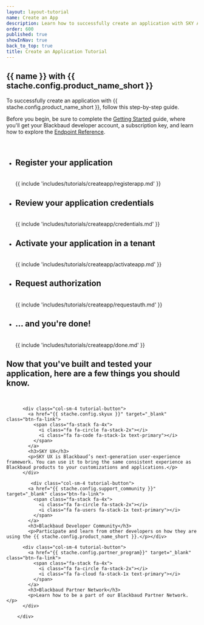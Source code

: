 ```yaml
---
layout: layout-tutorial
name: Create an App
description: Learn how to successfully create an application with SKY API.
order: 600
published: true     
showInNav: true
back_to_top: true
title: Create an Application Tutorial
---
```

<div class="container">
<section class="section-padding bg-tutorial">
<div class="row text-center">
<h1 class="tutorial"> {{ name }} with {{ stache.config.product_name_short }}</h1>

<p class="lead">To successfully create an application with {{ stache.config.product_name_short }}, follow this step-by-step guide.</p>


<p class="lead">Before you begin, be sure to complete the <a href="{{ stache.config.guide_getting_started }}">Getting Started</a> guide, where you'll get your  Blackbaud developer account, a subscription key, and learn how to explore the <a href="{{ stache.config.portal_endpoints }}" target="_blank">Endpoint Reference</a>.</p>
<br />
<ul class="slide-container">
 <li class="slide">
<h1>Register your application</h1>
<br />
{{ include 'includes/tutorials/createapp/registerapp.md' }}
</li>
 
 <li class="slide slide-animate">
 <div class="row" >
<h1>Review your application credentials</h1>
<br />
{{ include 'includes/tutorials/createapp/credentials.md' }}
 </li>
 
 <li class="slide slide-animate">
<div class="row">
<h1>Activate your application in a tenant</h1>
<br />
{{ include 'includes/tutorials/createapp/activateapp.md' }}
</li>

<li class="slide slide-animate">
 <div class="row" >
 <h1>Request authorization</h1>
<br />
{{ include 'includes/tutorials/createapp/requestauth.md' }}
</li>



<li class="slide slide-animate">
 <h1>... and you're done!</h1>
<br />
{{ include 'includes/tutorials/createapp/done.md' }}
</li></ul>


<h1>Now that you've built and tested your application, here are a few things you should know.</h1>
<br />
        <div class="row">
       
          <div class="col-sm-4 tutorial-button">
            <a href="{{ stache.config.skyux }}" target="_blank" class="btn-fa-link">
              <span class="fa-stack fa-4x">
                <i class="fa fa-circle fa-stack-2x"></i>
                <i class="fa fa-code fa-stack-1x text-primary"></i>
              </span> 
            </a> 
            <h3>SKY UX</h3>
            <p>SKY UX is Blackbaud’s next-generation user-experience framework. You can use it to bring the same consistent experience as Blackbaud products to your customizations and applications.</p>
          </div> 
          
             <div class="col-sm-4 tutorial-button">
            <a href="{{ stache.config.support_community }}" target="_blank" class="btn-fa-link">
              <span class="fa-stack fa-4x">
                <i class="fa fa-circle fa-stack-2x"></i>
                <i class="fa fa-users fa-stack-1x text-primary"></i>
              </span> 
            </a> 
            <h3>Blackbaud Developer Community</h3>
            <p>Participate and learn from other developers on how they are using the {{ stache.config.product_name_short }}.</p></div> 
          
          <div class="col-sm-4 tutorial-button">
            <a href="{{ stache.config.partner_program}}" target="_blank" class="btn-fa-link">
              <span class="fa-stack fa-4x">
                <i class="fa fa-circle fa-stack-2x"></i>
                <i class="fa fa-cloud fa-stack-1x text-primary"></i>
              </span>  
            </a> 
            <h3>Blackbaud Partner Network</h3>
            <p>Learn how to be a part of our Blackbaud Partner Network.</p>
          </div>  
            
        </div>  

</div></section></div>